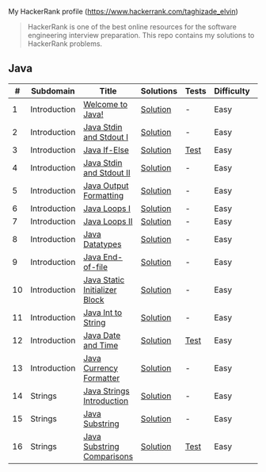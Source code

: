 My HackerRank profile (https://www.hackerrank.com/taghizade_elvin)

> HackerRank is one of the best online resources for the software engineering interview preparation. This repo contains my solutions to HackerRank problems.

## Java

| #  |      Subdomain     |      Title     |   Solutions   |   Tests   | Difficulty  |    Points   | Tag
|----|--------------------|----------------|---------------|---------------|-------------|-------------|-------------
| 1  |Introduction|[Welcome to Java!](https://www.hackerrank.com/challenges/welcome-to-java/problem)|[Solution](src/main/java/com/hackerrank/java/WelcomeToJava.java)|-|Easy|3|Welcome to Java!|
| 2  |Introduction|[Java Stdin and Stdout I](https://www.hackerrank.com/challenges/java-stdin-and-stdout-1/problem)|[Solution](src/main/java/com/hackerrank/java/JavaStdinAndStdoutI.java)|-|Easy|5|Java Stdin and Stdout I|
| 3  |Introduction|[Java If-Else](https://www.hackerrank.com/challenges/java-if-else/problem)|[Solution](src/main/java/com/hackerrank/java/JavaIfElse.java)|[Test](src/test/java/com/hackerrank/java/JavaIfElseTest.java)|Easy|10|Java If-Else|
| 4  |Introduction|[Java Stdin and Stdout II](https://www.hackerrank.com/challenges/java-stdin-stdout/problem)|[Solution](src/main/java/com/hackerrank/java/JavaStdinAndStdoutII.java)|-|Easy|10|Java Stdin and Stdout II|
| 5  |Introduction|[Java Output Formatting](https://www.hackerrank.com/challenges/java-output-formatting/problem)|[Solution](src/main/java/com/hackerrank/java/JavaOutputFormatting.java)|-|Easy|10|Java Output Formatting|
| 6  |Introduction|[Java Loops I](https://www.hackerrank.com/challenges/java-loops-i/problem)|[Solution](src/main/java/com/hackerrank/java/JavaLoopsI.java)|-|Easy|10|Java Loops I|
| 7  |Introduction|[Java Loops II](https://www.hackerrank.com/challenges/java-loops/problem)|[Solution](src/main/java/com/hackerrank/java/JavaLoopsII.java)|-|Easy|10|Java Loops II|
| 8  |Introduction|[Java Datatypes](https://www.hackerrank.com/challenges/java-datatypes/problem)|[Solution](src/main/java/com/hackerrank/java/JavaDatatypes.java)|-|Easy|10|Java Datatypes|
| 9  |Introduction|[Java End-of-file](https://www.hackerrank.com/challenges/java-end-of-file/problem)|[Solution](src/main/java/com/hackerrank/java/JavaEndOfFile.java)|-|Easy|10|Java End-of-file|
| 10 |Introduction|[Java Static Initializer Block](https://www.hackerrank.com/challenges/java-static-initializer-block/problem)|[Solution](src/main/java/com/hackerrank/java/JavaStaticInitializerBlock.java)|-|Easy|10|Java Static Initializer Block|
| 11 |Introduction|[Java Int to String](https://www.hackerrank.com/challenges/java-int-to-string/problem)|[Solution](src/main/java/com/hackerrank/java/JavaIntToString.java)|-|Easy|10|Java Int to String|
| 12 |Introduction|[Java Date and Time](https://www.hackerrank.com/challenges/java-date-and-time/problem)|[Solution](src/main/java/com/hackerrank/java/JavaDateAndTime.java)|[Test](src/test/java/com/hackerrank/java/JavaDateAndTimeTest.java)|Easy|15|Java Date and Time|
| 13 |Introduction|[Java Currency Formatter](https://www.hackerrank.com/challenges/java-currency-formatter/problem)|[Solution](src/main/java/com/hackerrank/java/JavaCurrencyFormatter.java)|-|Easy|15|Java Currency Formatter|
| 14 |Strings     |[Java Strings Introduction](https://www.hackerrank.com/challenges/java-strings-introduction/problem)|[Solution](src/main/java/com/hackerrank/java/JavaStringsIntroduction.java)|-|Easy|5|Java Strings Introduction|
| 15 |Strings     |[Java Substring](https://www.hackerrank.com/challenges/java-substring/problem)|[Solution](src/main/java/com/hackerrank/java/JavaSubstring.java)|-|Easy|5|Java Substring|
| 16 |Strings     |[Java Substring Comparisons](https://www.hackerrank.com/challenges/java-string-compare/problem)|[Solution](src/main/java/com/hackerrank/java/JavaSubstringComparisons.java)|[Test](src/test/java/com/hackerrank/java/JavaSubstringComparisonsTest.java)|Easy|5|Java Substring Comparisons|